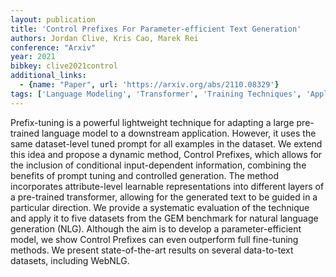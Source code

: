 ```yaml
---
layout: publication
title: 'Control Prefixes For Parameter-efficient Text Generation'
authors: Jordan Clive, Kris Cao, Marek Rei
conference: "Arxiv"
year: 2021
bibkey: clive2021control
additional_links:
  - {name: "Paper", url: 'https://arxiv.org/abs/2110.08329'}
tags: ['Language Modeling', 'Transformer', 'Training Techniques', 'Applications', 'Model Architecture', 'Fine-Tuning', 'Prompting', 'Pretraining Methods']
---
```

Prefix-tuning is a powerful lightweight technique for adapting a large
pre-trained language model to a downstream application. However, it uses the
same dataset-level tuned prompt for all examples in the dataset. We extend this
idea and propose a dynamic method, Control Prefixes, which allows for the
inclusion of conditional input-dependent information, combining the benefits of
prompt tuning and controlled generation. The method incorporates
attribute-level learnable representations into different layers of a
pre-trained transformer, allowing for the generated text to be guided in a
particular direction. We provide a systematic evaluation of the technique and
apply it to five datasets from the GEM benchmark for natural language
generation (NLG). Although the aim is to develop a parameter-efficient model,
we show Control Prefixes can even outperform full fine-tuning methods. We
present state-of-the-art results on several data-to-text datasets, including
WebNLG.
